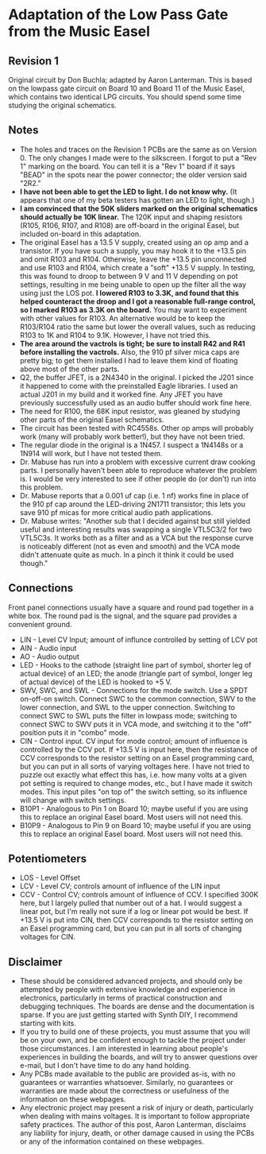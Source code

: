 # Adaptation of the Low Pass Gate from the Music Easel

## Revision 1
Original circuit by Don Buchla; adapted by Aaron Lanterman. This is based on the lowpass gate circuit on Board 10 and Board 11 of the Music Easel, which contains two identical LPG circuits. You should spend some time studying the original schematics.

## Notes
* The holes and traces on the Revision 1 PCBs are the same as on Version 0. The only changes I made were to the silkscreen. I forgot to put a "Rev 1" marking on the board. You can tell it is a "Rev 1" board if it says "BEAD" in the spots near the power connector; the older version said "2R2." 
* **I have not been able to get the LED to light. I do not know why.** (It appears that one of my beta testers has gotten an LED to light, though.)
* **I am convinced that the 50K sliders marked on the original schematics should actually be 10K linear.** The 120K input and shaping resistors (R105, R106, R107, and R108) are off-board in the original Easel, but included on-board in this adaptation.
* The original Easel has a 13.5 V supply, created using an op amp and a transistor. If you have such a supply, you may hook it to the +13.5 pin and omit R103 and R104. Otherwise, leave the +13.5 pin unconnected and use R103 and R104, which create a "soft" +13.5 V supply. In testing, this was found to droop to between 9 V and 11 V depending on pot settings, resulting in me being unable to open up the filter all the way using just the LOS pot. **I lowered R103 to 3.3K, and found that this helped counteract the droop and I got a reasonable full-range control, so I marked R103 as 3.3K on the board.** You may want to experiment with other values for R103. An alternative would be to keep the R103/R104 ratio the same but lower the overall values, such as reducing R103 to 1K and R104 to 9.1K. However, I have not tried this.
* **The area around the vactrols is tight; be sure to install R42 and R41 before installing the vactrols.** Also, the 910 pf silver mica caps are pretty big; to get them installed I had to leave them kind of floating above most of the other parts.
* Q2, the buffer JFET, is a 2N4340 in the original. I picked the J201 since it happened to come with the preinstalled Eagle libraries. I used an actual J201 in my build and it worked fine. Any JFET you have previously successfully used as an audio buffer should work fine here.
* The need for R100, the 68K input resistor, was gleaned by studying other parts of the original Easel schematics.
* The circuit has been tested with RC4558s. Other op amps will probably work (many will probably work better!), but they have not been tried.
* The regular diode in the original is a 1N457. I suspect a 1N4148s or a 1N914 will work, but I have not tested them.
* Dr. Mabuse has run into a problem with excessive current draw cooking parts. I personally haven't been able to reproduce whatever the problem is. I would be very interested to see if other people do (or don't) run into this problem.
* Dr. Mabuse reports that a 0.001 uf cap (i.e. 1 nf) works fine in place of the 910 pf cap around the LED-driving 2N1711 transistor; this lets you save 910 pf micas for more critical audio path applications.
* Dr. Mabuse writes: "Another sub that I decided against but still yielded useful and interesting results was swapping a single VTL5C3/2 for two VTL5C3s. It works both as a filter and as a VCA but the response curve is noticeably different (not as even and smooth) and the VCA mode didn't attenuate quite as much. In a pinch it think it could be used though."

## Connections
Front panel connections usually have a square and round pad together in a white box. The round pad is the signal, and the square pad provides a convenient ground.

* LIN - Level CV Input; amount of influnce controlled by setting of LCV pot
* AIN - Audio input
* AO - Audio output
* LED - Hooks to the cathode (straight line part of symbol, shorter leg of actual device) of an LED; the anode (triangle part of symbol, longer leg of actual device) of the LED is hooked to +5 V.
* SWV, SWC, and SWL - Connections for the mode switch. Use a SPDT on-off-on switch. Connect SWC to the common connection, SWV to the lower connection, and SWL to the upper connection. Switching to connect SWC to SWL puts the filter in lowpass mode; switching to connect SWC to SWV puts it in VCA mode, and switching it to the "off" position puts it in "combo" mode.
* CIN - Control input. CV input for mode control; amount of influence is controlled by the CCV pot. If +13.5 V is input here, then the resistance of CCV corresponds to the resistor setting on an Easel programming card, but you can put in all sorts of varying voltages here. I have not tried to puzzle out exactly what effect this has, i.e. how many volts at a given pot setting is required to change modes, etc., but I have made it switch modes. This input piles "on top of" the switch setting, so its influence will change with switch settings.
* B10P1 - Analogous to Pin 1 on Board 10; maybe useful if you are using this to replace an original Easel board. Most users will not need this.
* B10P9 - Analogous to Pin 9 on Board 10; maybe useful if you are using this to replace an original Easel board. Most users will not need this.

## Potentiometers
* LOS - Level Offset
* LCV - Level CV; controls amount of influence of the LIN input
* CCV - Control CV; controls amount of influence of CCV. I specified 300K here, but I largely pulled that number out of a hat. I would suggest a linear pot, but I'm really not sure if a log or linear pot would be best. If +13.5 V is put into CIN, then CCV corresponds to the resistor setting on an Easel programming card, but you can put in all sorts of changing voltages for CIN.

## Disclaimer
* These should be considered advanced projects, and should only be attempted by people with extensive knowledge and experience in electronics, particularly in terms of practical construction and debugging techniques. The boards are dense and the documentation is sparse. If you are just getting started with Synth DIY, I recommend starting with kits.
* If you try to build one of these projects, you must assume that you will be on your own, and be confident enough to tackle the project under those circumstances. I am interested in learning about people's experiences in building the boards, and will try to answer questions over e-mail, but I don't have time to do any hand holding.
* Any PCBs made available to the public are provided as-is, with no guarantees or warranties whatsoever. Similarly, no guarantees or warranties are made about the correctness or usefulness of the information on these webpages.
* Any electronic project may present a risk of injury or death, particularly when dealing with mains voltages. It is important to follow appropriate safety practices. The author of this post, Aaron Lanterman, disclaims any liability for injury, death, or other damage caused in using the PCBs or any of the information contained on these webpages.
